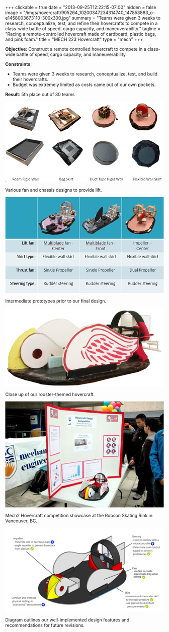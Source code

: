 +++
clickable = true
date = "2013-09-25T12:22:15-07:00"
hidden = false
image = "/imgs/hovercraft/905264_10200347234314740_147853883_o-e1458003673110-300x300.jpg"
summary = "Teams were given 3 weeks to research, conceptualize, test, and refine their hovercrafts to compete in a class-wide battle of speed, cargo capacity, and maneuverability."
tagline = "Racing a remote-controlled hovercraft made of cardboard, plastic bags, and pink foam."
title = "MECH 223 Hovercraft"
type = "mech"
+++

<p><strong>Objective: </strong>Construct a remote controlled hovercraft to compete in a class-wide battle of speed, cargo capacity, and maneuverability.</p>

<p><strong>Constraints</strong>:</p>
<ul>
	<li>Teams were given 3 weeks to research, conceptualize, test, and build their hovercrafts.</li>
	<li>Budget was extremely limited as costs came out of our own pockets.</li>
</ul>
<p><strong>Result</strong>: 5th place out of 30 teams</p>

<a><img class="img-responsive img-content" src="/imgs/hovercraft/Lift-tests.png" /></a>
<p class="caption">Various fan and chassis designs to provide lift.</p>

<a><img class="img-responsive img-content" src="/imgs/hovercraft/Prototypes.png" /></a>
<p class="caption">Intermediate prototypes prior to our final design.</p>

<a><img class="img-responsive img-content" src="/imgs/hovercraft/Final-Picture1.png" /></a>
<p class="caption">Close up of our rooster-themed hovercraft.</p>

<a><img class="img-responsive img-content" src="/imgs/hovercraft/902707_10200373195283748_1412416824_o-1024x683.jpg" /></a>
<p class="caption">Mech2 Hovercraft competition showcase at the Robson Skating Rink in Vancouver, BC.</p>

<a><img class="img-responsive img-content" src="/imgs/hovercraft/Recommendations1-1024x544.png" /></a>
<p class="caption">Diagram outlines our well-implemented design features and recommendations for future revisions.</p>